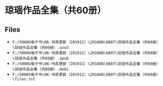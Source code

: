 # 琼瑶作品全集（共60册）

## Files

- `F:/5000G电子书\06-书库更新（201911）\201808\0807\琼瑶作品全集（共60册）\琼瑶作品全集（共60册）.azw3`
- `F:/5000G电子书\06-书库更新（201911）\201808\0807\琼瑶作品全集（共60册）\琼瑶作品全集（共60册）.epub`
- `F:/5000G电子书\06-书库更新（201911）\201808\0807\琼瑶作品全集（共60册）\琼瑶作品全集（共60册）.mobi`
- `F:/5000G电子书\06-书库更新（201911）\201808\0807\琼瑶作品全集（共60册）\files.txt`
